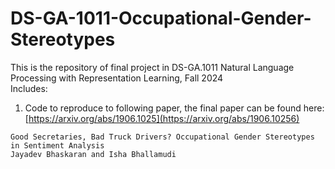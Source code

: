 # DS-GA-1011-Occupational-Gender-Stereotypes

This is the repository of final project in DS-GA.1011 Natural Language Processing with Representation Learning, Fall 2024\
Includes:
1. Code to reproduce to following paper, the final paper can be found here: [https://arxiv.org/abs/1906.1025](https://arxiv.org/abs/1906.10256)

  ```
  Good Secretaries, Bad Truck Drivers? Occupational Gender Stereotypes in Sentiment Analysis
  Jayadev Bhaskaran and Isha Bhallamudi
  ```

